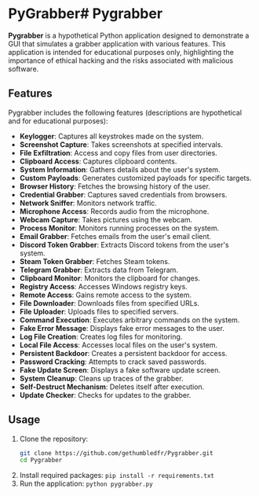 # PyGrabber# Pygrabber

**Pygrabber** is a hypothetical Python application designed to demonstrate a GUI that simulates a grabber application with various features. This application is intended for educational purposes only, highlighting the importance of ethical hacking and the risks associated with malicious software.

## Features

Pygrabber includes the following features (descriptions are hypothetical and for educational purposes):

- **Keylogger**: Captures all keystrokes made on the system.
- **Screenshot Capture**: Takes screenshots at specified intervals.
- **File Exfiltration**: Access and copy files from user directories.
- **Clipboard Access**: Captures clipboard contents.
- **System Information**: Gathers details about the user's system.
- **Custom Payloads**: Generates customized payloads for specific targets.
- **Browser History**: Fetches the browsing history of the user.
- **Credential Grabber**: Captures saved credentials from browsers.
- **Network Sniffer**: Monitors network traffic.
- **Microphone Access**: Records audio from the microphone.
- **Webcam Capture**: Takes pictures using the webcam.
- **Process Monitor**: Monitors running processes on the system.
- **Email Grabber**: Fetches emails from the user's email client.
- **Discord Token Grabber**: Extracts Discord tokens from the user's system.
- **Steam Token Grabber**: Fetches Steam tokens.
- **Telegram Grabber**: Extracts data from Telegram.
- **Clipboard Monitor**: Monitors the clipboard for changes.
- **Registry Access**: Accesses Windows registry keys.
- **Remote Access**: Gains remote access to the system.
- **File Downloader**: Downloads files from specified URLs.
- **File Uploader**: Uploads files to specified servers.
- **Command Execution**: Executes arbitrary commands on the system.
- **Fake Error Message**: Displays fake error messages to the user.
- **Log File Creation**: Creates log files for monitoring.
- **Local File Access**: Accesses local files on the user's system.
- **Persistent Backdoor**: Creates a persistent backdoor for access.
- **Password Cracking**: Attempts to crack saved passwords.
- **Fake Update Screen**: Displays a fake software update screen.
- **System Cleanup**: Cleans up traces of the grabber.
- **Self-Destruct Mechanism**: Deletes itself after execution.
- **Update Checker**: Checks for updates to the grabber.

## Usage

1. Clone the repository:
   ```bash
   git clone https://github.com/gethumbledfr/Pygrabber.git
   cd Pygrabber
2. Install required packages:
```pip install -r requirements.txt```
3. Run the application:
```python pygrabber.py```

